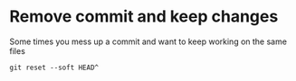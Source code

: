 # Remove commit and keep changes

Some times you mess up a commit and want to keep working on the same
files

`git reset --soft HEAD^`
